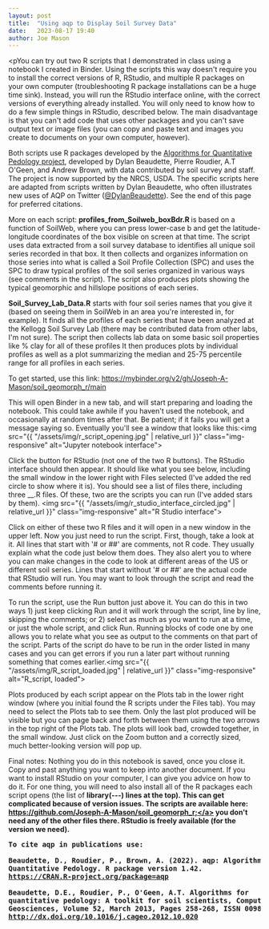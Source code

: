 ```yaml
---
layout: post
title:  "Using aqp to Display Soil Survey Data"
date:   2023-08-17 19:40
author: Joe Mason
---
```


<pYou can try out two R scripts that I demonstrated in class using a notebook I created in Binder. Using the scripts this way doesn't require you to install the correct versions of R, RStudio, and multiple R packages on your own computer (troubleshooting R package installations can be a huge time sink). Instead, you will run the RStudio interface online, with the correct versions of everything already installed. You will only need to know how to do a few simple things in RStudio, described below. The main disadvantage is that you can't add code that uses other packages and you can't save output text or image files (you can copy and paste text and images you create to documents on your own computer, however).

Both scripts use R packages developed by the <a class="inline_disabled" href="http://ncss-tech.github.io/AQP/" target="_blank" rel="noopener">Algorithms for Quantitative Pedology project</a>, developed by Dylan Beaudette, Pierre Roudier, A.T O'Geen, and Andrew Brown, with data contributed by soil survey and staff. The project is now supported by the NRCS, USDA. The specific scripts here are adapted from scripts written by Dylan Beaudette, who often illustrates new uses of AQP on Twitter (<a class="inline_disabled" href="https://twitter.com/DylanBeaudette" target="_blank" rel="noopener">@DylanBeaudette</a>). See the end of this page for preferred citations.

More on each script: <strong>profiles_from_Soilweb_boxBdr.R </strong>is based on a function of SoilWeb, where you can press lower-case b and get the latitude-longitude coordinates of the box visible on screen at that time. The script uses data extracted from a soil survey database to identifies all unique soil series recorded in that box. It then collects and organizes information on those series into what is called a Soil Profile Collection (SPC) and uses the SPC to draw typical profiles of the soil series organized in various ways (see comments in the script). The script also produces plots showing the typical geomorphic and hillslope positions of each series.

<strong>Soil_Survey_Lab_Data.R</strong> starts with four soil series names that you give it (based on seeing them in SoilWeb in an area you're interested in, for example). It finds all the profiles of each series that have been analyzed at the Kellogg Soil Survey Lab (there may be contributed data from other labs, I'm not sure). The script then collects lab data on some basic soil properties like % clay for all of these profiles It then produces plots by individual profiles as well as a plot summarizing the median and 25-75 percentile range for all profiles in each series.

To get started, use this link: <a class="inline_disabled" href="https://mybinder.org/v2/gh/Joseph-A-Mason/soil_geomorph_r/main" target="_blank" rel="noopener">https://mybinder.org/v2/gh/Joseph-A-Mason/soil_geomorph_r/main</a>

This will open Binder in a new tab, and will start preparing and loading the notebook. This could take awhile if you haven't used the notebook, and occasionally at random times after that. Be patient; if it fails you will get a message saying so. Eventually you'll see a window that looks like this:<img src="{{ "/assets/img/r_script_opening.jpg" | relative_url }}" class="img-responsive" alt="Jupyter notebook interface">

Click the button for RStudio (not one of the two R buttons). The RStudio interface should then appear. It should like what you see below, including the small window in the lower right with Files selected (I've added the red circle to show where it is). You should see a list of files there, including three __.R files. Of these, two are the scripts you can run (I've added stars by them). <img src="{{ "/assets/img/r_studio_interface_circled.jpg" | relative_url }}" class="img-responsive" alt="R Studio interface">

Click on either of these two R files and it will open in a new window in the upper left. Now you just need to run the script. First, though, take a look at it. All lines that start with '# or ##' are comments, not R code. They usually explain what the code just below them does. They also alert you to where you can make changes in the code to look at different areas of the US or different soil series. Lines that start without '# or ##' are the actual code that RStudio will run. You may want to look through the script and read the comments before running it.

To run the script, use the Run button just above it. You can do this in two ways 1) just keep clicking Run and it will work through the script, line by line, skipping the comments; or 2) select as much as you want to run at a time, or just the whole script, and click Run. Running blocks of code one by one allows you to relate what you see as output to the comments on that part of the script. Parts of the script do have to be run in the order listed in many cases and you can get errors if you run a later part without running something that comes earlier.<img src="{{ "/assets/img/R_script_loaded.jpg" | relative_url }}" class="img-responsive" alt="R_script, loaded">

Plots produced by each script appear on the Plots tab in the lower right window</strong> (where you initial found the R scripts under the Files tab). You may need to select the Plots tab to see them. Only the last plot produced will be visible but you can page back and forth between them using the two arrows in the top right of the Plots tab. The plots will look bad, crowded together, in the small window. Just click on the Zoom button and a correctly sized, much better-looking version will pop up.

Final notes: Nothing you do in this notebook is saved, once you close it. Copy and past anything you want to keep into another document. If you want to install RStudio on your computer, I can give you advice on how to do it. For one thing, you will need to also install all of the R packages each script opens (the list of <strong>library(---) lines at the top). This can get complicated because of version issues. The scripts are available here: <a href="https://github.com/Joseph-A-Mason/soil_geomorph_r;" target="_blank" rel="noopener">https://github.com/Joseph-A-Mason/soil_geomorph_r;</a> you don't need any of the other files there. RStudio is freely available (for the version we need).
    
<pre><span class="pl-c">To cite aqp in publications use:</span>

<span class="pl-c">Beaudette, D., Roudier, P., Brown, A. (2022). aqp: Algorithms for</span>
<span class="pl-c">Quantitative Pedology. R package version 1.42.</span><br /><span class="pl-c"><a href="https://CRAN.R-project.org/package=aqp" target="_blank" rel="noopener">https://CRAN.R-project.org/package=aqp</a><br /></span>
<span class="pl-c">Beaudette, D.E., Roudier, P., O'Geen, A.T. Algorithms for</span>
<span class="pl-c">quantitative pedology: A toolkit for soil scientists, Computers &amp;</span>
<span class="pl-c">Geosciences, Volume 52, March 2013, Pages 258-268, ISSN 0098-3004,</span>
<span class="pl-c"><a href="http://dx.doi.org/10.1016/j.cageo.2012.10.020" target="_blank" rel="noopener">http://dx.doi.org/10.1016/j.cageo.2012.10.020</a><br /></span></pre>